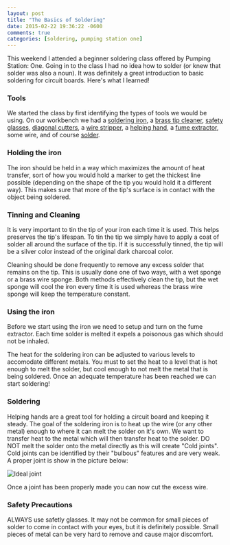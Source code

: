 ```yaml
---
layout: post
title: "The Basics of Soldering"
date: 2015-02-22 19:36:22 -0600
comments: true
categories: [soldering, pumping station one]
---
```


This weekend I attended a beginner soldering class offered by Pumping Station: One. Going in to the class I had no idea how to solder (or knew that solder was also a noun). It was definitely a great introduction to basic soldering for circuit boards. Here's what I learned!
<!-- more -->

### Tools
We started the class by first identifying the types of tools we would be using. On our workbench we had a [soldering iron](http://en.wikipedia.org/wiki/Soldering_iron), a [brass tip cleaner](http://i.imgur.com/MaYBFnx.jpg), [safety glasses](http://i.imgur.com/iIlT8Wl.jpg), [diagonal cutters](http://en.wikipedia.org/wiki/Diagonal_pliers), a [wire stripper](http://en.wikipedia.org/wiki/Wire_stripper), a [helping hand](http://i.imgur.com/KmngCVa.jpg), a [fume extractor](http://i.imgur.com/uSPrg0K.jpg), some wire, and of course [solder](http://en.wikipedia.org/wiki/Solder).

### Holding the iron
The iron should be held in a way which maximizes the amount of heat transfer, sort of how you would hold a marker to get the thickest line possible (depending on the shape of the tip you would hold it a different way). This makes sure that more of the tip's surface is in contact with the object being soldered.

### Tinning and Cleaning
It is very important to tin the tip of your iron each time it is used. This helps preserves the tip's lifespan. To tin the tip we simply have to apply a coat of solder all around the surface of the tip. If it is successfully tinned, the tip will be a silver color instead of the original dark charcoal color.

Cleaning should be done frequently to remove any excess solder that remains on the tip. This is usually done one of two ways, with a wet sponge or a brass wire sponge. Both methods effectively clean the tip, but the wet sponge will cool the iron every time it is used whereas the brass wire sponge will keep the temperature constant.

### Using the iron
Before we start using the iron we need to setup and turn on the fume extractor. Each time solder is melted it expels a poisonous gas which should not be inhaled.

The heat for the soldering iron can be adjusted to various levels to accomodate different metals. You must to set the heat to a level that is hot enough to melt the solder, but cool enough to not melt the metal that is being soldered. Once an adequate temperature has been reached we can start soldering!

### Soldering
Helping hands are a great tool for holding a circuit board and keeping it steady. The goal of the soldering iron is to heat up the wire (or any other metal) enough to where it can melt the solder on it's own. We want to transfer heat to the metal which will then transfer heat to the solder. DO NOT melt the solder onto the metal directly as this will create "Cold joints". Cold joints can be identified by their "bulbous" features and are very weak. A proper joint is show in the picture below:

![Ideal joint](http://i.imgur.com/jJqkxZe.png)

Once a joint has been properly made you can now cut the excess wire.

### Safety Precautions
ALWAYS use safetly glasses. It may not be common for small pieces of solder to come in contact with your eyes, but it is definitely possible. Small pieces of metal can be very hard to remove and cause major discomfort.

<!--
Flux
Solder (Lead-free vs Lead)
-->
